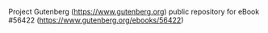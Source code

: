 Project Gutenberg (https://www.gutenberg.org) public repository for
eBook #56422 (https://www.gutenberg.org/ebooks/56422)
